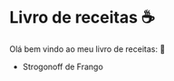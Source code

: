 # Livro de receitas :coffee:

Olá bem vindo ao meu livro de receitas: :book:

- Strogonoff de Frango